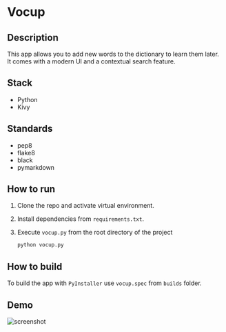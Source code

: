 # Vocup

## Description

This app allows you to add new words to the dictionary to learn them later.
It comes with a modern UI and a contextual search feature.

## Stack

- Python
- Kivy

## Standards

- pep8
- flake8
- black
- pymarkdown

## How to run

1. Clone the repo and activate virtual environment.
2. Install dependencies from `requirements.txt`.
3. Execute `vocup.py` from the root directory of the project

    ```bash
    python vocup.py
    ```

## How to build

To build the app with `PyInstaller` use `vocup.spec` from `builds` folder.

## Demo

![screenshot](https://github.com/xanhex/vocup/blob/master/demo.png)
